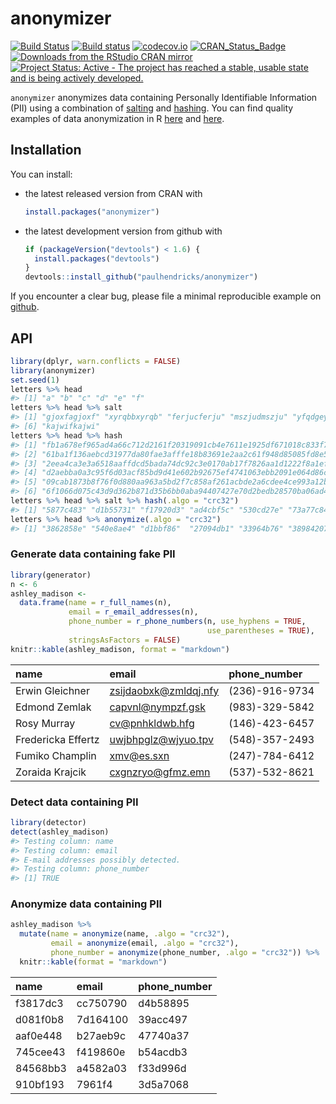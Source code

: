 <!-- README.md is generated from README.Rmd. Please edit that file -->
anonymizer
==========

[![Build Status](https://travis-ci.org/paulhendricks/anonymizer.png?branch=master)](https://travis-ci.org/paulhendricks/anonymizer) [![Build status](https://ci.appveyor.com/api/projects/status/qu5j8q9wvit2i3pe/branch/master?svg=true)](https://ci.appveyor.com/project/paulhendricks/anonymizer/branch/master) [![codecov.io](http://codecov.io/github/paulhendricks/anonymizer/coverage.svg?branch=master)](http://codecov.io/github/paulhendricks/anonymizer?branch=master) [![CRAN\_Status\_Badge](http://www.r-pkg.org/badges/version/anonymizer)](http://cran.r-project.org/package=anonymizer) [![Downloads from the RStudio CRAN mirror](http://cranlogs.r-pkg.org/badges/anonymizer)](http://cran.rstudio.com/package=anonymizer) [![Project Status: Active - The project has reached a stable, usable state and is being actively developed.](http://www.repostatus.org/badges/0.1.0/active.svg)](http://www.repostatus.org/#active)

`anonymizer` anonymizes data containing Personally Identifiable Information (PII) using a combination of [salting](https://en.wikipedia.org/wiki/Salt_%28cryptography%29) and [hashing](https://en.wikipedia.org/wiki/Hash_function). You can find quality examples of data anonymization in R [here](http://jangorecki.github.io/blog/2014-11-07/Data-Anonymization-in-R.html) and [here](http://4dpiecharts.com/2011/08/23/anonymising-data/).

Installation
------------

You can install:

-   the latest released version from CRAN with

    ``` r
    install.packages("anonymizer")
    ```

-   the latest development version from github with

    ``` r
    if (packageVersion("devtools") < 1.6) {
      install.packages("devtools")
    }
    devtools::install_github("paulhendricks/anonymizer")
    ```

If you encounter a clear bug, please file a minimal reproducible example on [github](https://github.com/paulhendricks/anonymizer/issues).

API
---

``` r
library(dplyr, warn.conflicts = FALSE)
library(anonymizer)
set.seed(1)
letters %>% head
#> [1] "a" "b" "c" "d" "e" "f"
letters %>% head %>% salt
#> [1] "gjoxfagjoxf" "xyrqbbxyrqb" "ferjucferju" "mszjudmszju" "yfqdgeyfqdg"
#> [6] "kajwifkajwi"
letters %>% head %>% hash
#> [1] "fb1a678ef965ad4a66c712d2161f20319091cb4e7611e1925df671018c833f72"
#> [2] "61ba1f136aebcd31977da80fae3afffe18b83691e2aa2c61f948d85085fd8e56"
#> [3] "2eea4ca3e3a6518aaffdcd5bada74dc92c3e0170ab17f7826aa1d1222f8a1ef5"
#> [4] "d2aebba0a3c95f6d03acf85bd9d41e602b92675ef4741063ebb2091e064d86cd"
#> [5] "09cab1873b8f76f0d880aa963a5bd2f7c858af261acbde2a6cdee4ce993a12b3"
#> [6] "6f1066d075c43d9d362b871d35b6bb0aba94407427e70d2bedb28570ba06ad47"
letters %>% head %>% salt %>% hash(.algo = "crc32")
#> [1] "5877c483" "d1b55731" "f17920d3" "ad4cbf5c" "530cd27e" "73a77c84"
letters %>% head %>% anonymize(.algo = "crc32")
#> [1] "3862858e" "540e8ae4" "d1bbf86"  "27094db1" "33964b76" "38984207"
```

### Generate data containing fake PII

``` r
library(generator)
n <- 6
ashley_madison <- 
  data.frame(name = r_full_names(n), 
             email = r_email_addresses(n), 
             phone_number = r_phone_numbers(n, use_hyphens = TRUE, 
                                            use_parentheses = TRUE), 
             stringsAsFactors = FALSE)
knitr::kable(ashley_madison, format = "markdown")
```

| name               | email                   | phone\_number  |
|:-------------------|:------------------------|:---------------|
| Erwin Gleichner    | <zsijdaobxk@zmldqj.nfy> | (236)-916-9734 |
| Edmond Zemlak      | <capvnl@nympzf.gsk>     | (983)-329-5842 |
| Rosy Murray        | <cv@pnhkldwb.hfg>       | (146)-423-6457 |
| Fredericka Effertz | <uwjbhpglz@wjyuo.tpv>   | (548)-357-2493 |
| Fumiko Champlin    | <xmv@es.sxn>            | (247)-784-6412 |
| Zoraida Krajcik    | <cxgnzryo@gfmz.emn>     | (537)-532-8621 |

### Detect data containing PII

``` r
library(detector)
detect(ashley_madison)
#> Testing column: name
#> Testing column: email
#> E-mail addresses possibly detected.
#> Testing column: phone_number
#> [1] TRUE
```

### Anonymize data containing PII

``` r
ashley_madison %>% 
  mutate(name = anonymize(name, .algo = "crc32"), 
         email = anonymize(email, .algo = "crc32"), 
         phone_number = anonymize(phone_number, .algo = "crc32")) %>% 
  knitr::kable(format = "markdown")
```

| name     | email    | phone\_number |
|:---------|:---------|:--------------|
| f3817dc3 | cc750790 | d4b58895      |
| d081f0b8 | 7d164100 | 39acc497      |
| aaf0e448 | b27aeb9c | 47740a37      |
| 745cee43 | f419860e | b54acdb3      |
| 84568bb3 | a4582a03 | f33d996d      |
| 910bf193 | 7961f4   | 3d5a7068      |
